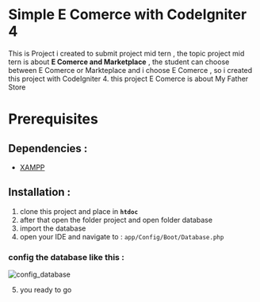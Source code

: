 # Simple E Comerce with CodeIgniter 4
This is Project i created to submit project mid tern , the topic project mid tern is about **E Comerce and Marketplace** , the student can choose between E Comerce   or Markteplace and i choose E Comerce , so i created this project with CodeIgniter 4. this project E Comerce is about My Father Store 

Prerequisites
=======
Dependencies :
-------
* [XAMPP](https://www.apachefriends.org/download.html) 

Installation :
-------
1. clone this project and place in **`htdoc`**
2. after that open the folder project and open folder database 
3. import the database 
4. open your IDE and navigate to : `app/Config/Boot/Database.php`

### config the database like this : 

![config_database](https://user-images.githubusercontent.com/69721453/232978249-6a7e8a5e-21ae-4256-b3e0-7ae2821b4283.jpg)

5. you ready to go 
